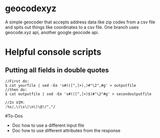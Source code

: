# geocodexyz
A simple geocoder that accepts address data like zip codes from a csv file and spits out things like coordinates to a csv file.
One branch uses geocode.xyz api, another google geocode api.

# Helpful console scripts
## Putting all fields in double quotes
```shell script
//First do:
$ cat yourfile | sed -Ee 's#(([^,]+),)#"\2",#g' > outputfile
//then do:
$ cat outputfile | sed -Ee 's#(([^,]+)$)#"\2"#g' > secondoutputfile

//In VIM:
:%s/,\(\s\|\n\)\@!/","/
```

#To-Dos
- Doc how to use a different input file
- Doc how to use different attributes from the response
